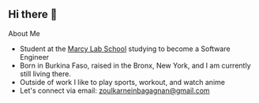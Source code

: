 ## Hi there 👋

<!-- **z-karnein/z-karnein** is a ✨ _special_ ✨ repository because its `README.md` (this file) appears on your GitHub profile. -->

About Me

- Student at the [Marcy Lab School](https://www.marcylabschool.org/) studying to become a Software Engineer
- Born in Burkina Faso, raised in the Bronx, New York, and I am currently still living there.
- Outside of work I like to play sports, workout, and watch anime
- Let's connect via email: zoulkarneinbagagnan@gmail.com
